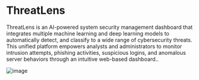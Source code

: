 # ThreatLens

ThreatLens is an AI-powered system security management dashboard that integrates multiple machine learning and deep learning models to automatically detect, and classify to a wide range of cybersecurity threats. This unified platform empowers analysts and administrators to monitor intrusion attempts, phishing activities, suspicious logins, and anomalous server behaviors through an intuitive web-based dashboard..

![image](https://github.com/user-attachments/assets/ac8d44f6-66d5-497f-8fd7-d0816c9a92a6)
